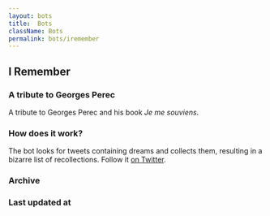 ```yaml
---
layout: bots
title:  Bots
className: Bots
permalink: bots/iremember
---
```


## I Remember
### A tribute to Georges Perec

<div class="Bot__intro">
<p>A tribute to Georges Perec and his book <em>Je me souviens</em>.</p></div>

### How does it work? 

The bot looks for tweets containing dreams and collects them, resulting in a bizarre list of recollections.
Follow it <a href="https://twitter.com/irememberbot">on Twitter</a>.

### Archive

<p class="js-status"></p>

### Last updated at

<p class="Bot__updatedAt js-updated-at"></p>

